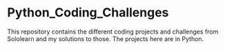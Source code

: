 # Python_Coding_Challenges

This repository contains the different coding projects and challenges from Sololearn and my solutions to those. 
The projects here are in Python.
